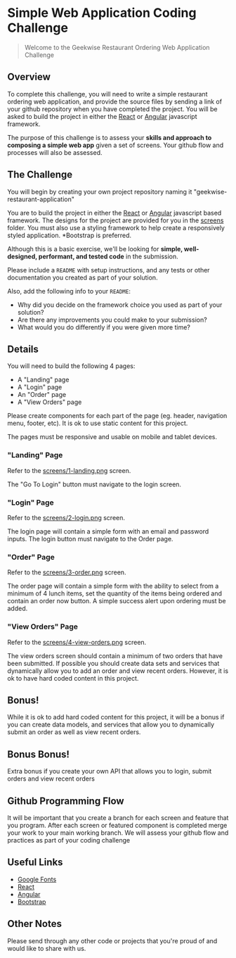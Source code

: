 # Simple Web Application Coding Challenge
> Welcome to the Geekwise Restaurant Ordering Web Application Challenge

## Overview

To complete this challenge, you will need to write a simple restaurant ordering web application, and provide the source files by sending a link of your github repository when you have completed the project. You will be asked to build the project in either the [React](https://reactjs.org/) or [Angular](https://angular.io/) javascript framework.

The purpose of this challenge is to assess your **skills and approach to composing a simple web app** given a set of screens. Your github flow and processes will also be assessed. 

## The Challenge

You will begin by creating your own project repository naming it "geekwise-restaurant-application"

You are to build the project in either the [React](https://reactjs.org/) or [Angular](https://angular.io/) javascript based framework. The designs for the project are provided for you in the [screens](./screens/) folder. You must also use a styling framework to help create a responsively styled application. *Bootstrap is preferred. 

Although this is a basic exercise, we'll be looking for **simple, well-designed, performant, and tested code** in the submission.

Please include a `README` with setup instructions, and any tests or other documentation you created as part of your solution.

Also, add the following info to your `README`:

- Why did you decide on the framework choice you used as part of your solution?
- Are there any improvements you could make to your submission?
- What would you do differently if you were given more time?

## Details

You will need to build the following 4 pages:

- A "Landing" page
- A "Login" page
- An "Order" page
- A "View Orders" page

Please create components for each part of the page (eg. header, navigation menu, footer, etc). It is ok to use static content for this project.

The pages must be responsive and usable on mobile and tablet devices.

### "Landing" Page

Refer to the [screens/1-landing.png](./screens/1-landing.png) screen.

The "Go To Login" button must navigate to the login screen.

### "Login" Page

Refer to the [screens/2-login.png](./screens/2-login.png) screen.

The login page will contain a simple form with an email and password inputs. The login button must navigate to the Order page.

### "Order" Page

Refer to the [screens/3-order.png](./screens/3-order.png) screen.

The order page will contain a simple form with the ability to select from a minimum of 4 lunch items, set the quantity of the items being ordered and contain an order now button. A simple success alert upon ordering must be added.

### "View Orders" Page

Refer to the [screens/4-view-orders.png](./screens/4-view-orders.png) screen.

The view orders screen should contain a minimum of two orders that have been submitted. If possible you should create data sets and services that dynamically allow you to add an order and view recent orders. However, it is ok to have hard coded content in this project.

## Bonus!

While it is ok to add hard coded content for this project, it will be a bonus if you can create data models, and services that allow you to dynamically submit an order as well as view recent orders.

## Bonus Bonus!

Extra bonus if you create your own API that allows you to login, submit orders and view recent orders

## Github Programming Flow

It will be important that you create a branch for each screen and feature that you program. After each screen or featured component is completed merge your work to your main working branch. We will assess your github flow and practices as part of your coding challenge

## Useful Links

- [Google Fonts](https://fonts.google.com/)
- [React](https://facebook.github.io/react/)
- [Angular](https://angular.io/)
- [Bootstrap](https://getbootstrap.com/)

## Other Notes

Please send through any other code or projects that you're proud of and would like to share with us.
